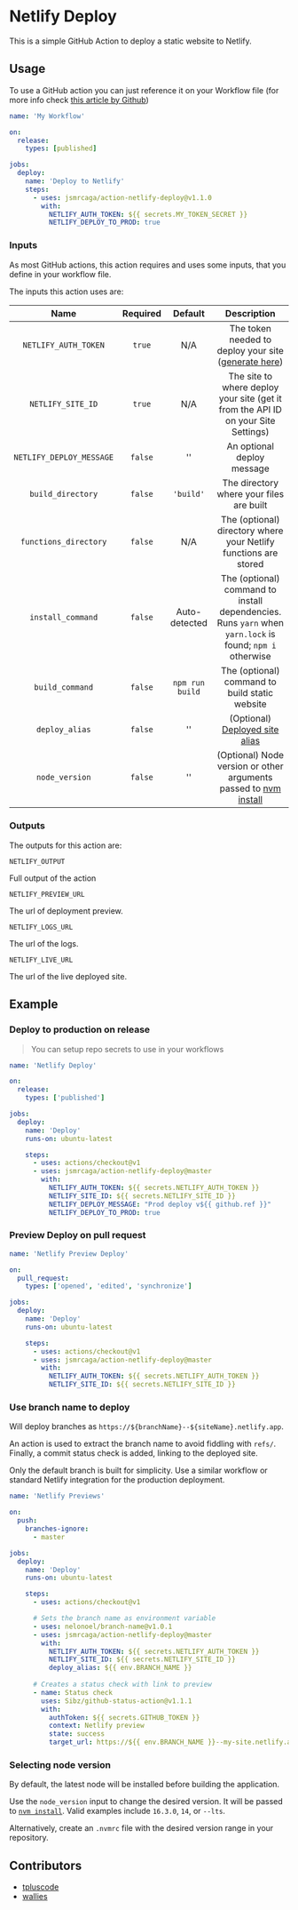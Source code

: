 # Netlify Deploy

This is a simple GitHub Action to deploy a static website to Netlify.

## Usage

To use a GitHub action you can just reference it on your Workflow file
(for more info check [this article by Github](https://help.github.com/en/actions/automating-your-workflow-with-github-actions/configuring-a-workflow))

```yml
name: 'My Workflow'

on:
  release:
    types: [published]

jobs:
  deploy:
    name: 'Deploy to Netlify'
    steps:
      - uses: jsmrcaga/action-netlify-deploy@v1.1.0
        with:
          NETLIFY_AUTH_TOKEN: ${{ secrets.MY_TOKEN_SECRET }}
          NETLIFY_DEPLOY_TO_PROD: true
```

### Inputs

As most GitHub actions, this action requires and uses some inputs, that you define in
your workflow file.

The inputs this action uses are:

| Name | Required | Default | Description |
|:----:|:--------:|:-------:|:-----------:|
| `NETLIFY_AUTH_TOKEN` | `true` | N/A | The token needed to deploy your site ([generate here](https://app.netlify.com/user/applications#personal-access-tokens))|
| `NETLIFY_SITE_ID` | `true` | N/A | The site to where deploy your site (get it from the API ID on your Site Settings) |
| `NETLIFY_DEPLOY_MESSAGE` | `false` | '' | An optional deploy message |
| `build_directory` | `false` | `'build'` | The directory where your files are built |
| `functions_directory` | `false` | N/A | The (optional) directory where your Netlify functions are stored |
| `install_command` | `false` | Auto-detected | The (optional) command to install dependencies. Runs `yarn` when `yarn.lock` is found; `npm i` otherwise |
| `build_command` | `false` | `npm run build` | The (optional) command to build static website |
| `deploy_alias` | `false` | '' | (Optional) [Deployed site alias](https://cli.netlify.com/commands/deploy) |
| `node_version` | `false` | '' | (Optional) Node version or other arguments passed to [nvm install](https://github.com/nvm-sh/nvm#usage) |


### Outputs

The outputs for this action are:

`NETLIFY_OUTPUT`

Full output of the action

`NETLIFY_PREVIEW_URL`

The url of deployment preview.

`NETLIFY_LOGS_URL`

The url of the logs.

`NETLIFY_LIVE_URL`

The url of the live deployed site.


## Example

### Deploy to production on release

> You can setup repo secrets to use in your workflows

```yml
name: 'Netlify Deploy'

on:
  release:
    types: ['published']

jobs:
  deploy:
    name: 'Deploy'
    runs-on: ubuntu-latest

    steps:
      - uses: actions/checkout@v1
      - uses: jsmrcaga/action-netlify-deploy@master
        with:
          NETLIFY_AUTH_TOKEN: ${{ secrets.NETLIFY_AUTH_TOKEN }}
          NETLIFY_SITE_ID: ${{ secrets.NETLIFY_SITE_ID }}
          NETLIFY_DEPLOY_MESSAGE: "Prod deploy v${{ github.ref }}"
          NETLIFY_DEPLOY_TO_PROD: true
```

### Preview Deploy on pull request

```yml
name: 'Netlify Preview Deploy'

on:
  pull_request:
    types: ['opened', 'edited', 'synchronize']

jobs:
  deploy:
    name: 'Deploy'
    runs-on: ubuntu-latest

    steps:
      - uses: actions/checkout@v1
      - uses: jsmrcaga/action-netlify-deploy@master
        with:
          NETLIFY_AUTH_TOKEN: ${{ secrets.NETLIFY_AUTH_TOKEN }}
          NETLIFY_SITE_ID: ${{ secrets.NETLIFY_SITE_ID }}

```

### Use branch name to deploy

Will deploy branches as `https://${branchName}--${siteName}.netlify.app`.

An action is used to extract the branch name to avoid fiddling with `refs/`. Finally, a commit status check is added, linking to the deployed site.

Only the default branch is built for simplicity. Use a similar workflow or standard Netlify integration for the production deployment.

```yml
name: 'Netlify Previews'

on:
  push:
    branches-ignore: 
      - master

jobs:
  deploy:
    name: 'Deploy'
    runs-on: ubuntu-latest

    steps:
      - uses: actions/checkout@v1

      # Sets the branch name as environment variable
      - uses: nelonoel/branch-name@v1.0.1
      - uses: jsmrcaga/action-netlify-deploy@master
        with:
          NETLIFY_AUTH_TOKEN: ${{ secrets.NETLIFY_AUTH_TOKEN }}
          NETLIFY_SITE_ID: ${{ secrets.NETLIFY_SITE_ID }}
          deploy_alias: ${{ env.BRANCH_NAME }}
      
      # Creates a status check with link to preview
      - name: Status check
        uses: Sibz/github-status-action@v1.1.1
        with:
          authToken: ${{ secrets.GITHUB_TOKEN }}
          context: Netlify preview
          state: success
          target_url: https://${{ env.BRANCH_NAME }}--my-site.netlify.app
```

### Selecting node version

By default, the latest node will be installed before building the application.

Use the `node_version` input to change the desired version. It will be passed to [`nvm install`](https://github.com/nvm-sh/nvm#usage). Valid examples include `16.3.0`, `14`, or `--lts`.

Alternatively, create an `.nvmrc` file with the desired version range in your repository.

## Contributors

- [tpluscode](https://github.com/tpluscode)
- [wallies](https://github.com/wallies)
